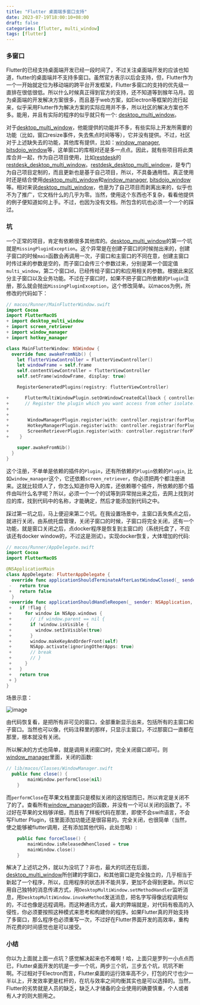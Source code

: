 ```yaml
---
title: "Flutter 桌面端多窗口支持"
date: 2023-07-19T18:00:10+08:00
draft: false
categories: [flutter, multi_window] 
tags: [flutter]
---
```


### 多窗口

Flutter的已经支持桌面端开发已经一段时间了，不过关注桌面端开发的应该也知道，flutter的桌面端并不支持多窗口。虽然官方表示以后会支持，但，Flutter作为一个一开始就定位为移动端的跨平台开发框架，Flutter多窗口的支持的优先级一直排在很低很低。所以什么时候真正得到官方的支持，还不知道等到猴年马月。因为桌面端的开发解决方案很多，而且基于web方案，如Electron等框架的流行起来，似乎采用Flutter作为解决方案的实际应用并不多，所以社区的解决方案也不多。能用，并且有实际的程序的似乎就只有一个: [desktop_multi_window](https://github.com/MixinNetwork/flutter-plugins/tree/main/packages/desktop_multi_window "desktop_multi_window")。

对于[desktop_multi_window](https://github.com/MixinNetwork/flutter-plugins/tree/main/packages/desktop_multi_window "desktop_multi_window")，他能提供的功能并不多，有些实际上开发所需要的功能（比如，窗口resize事件，失去焦点时间等等），它并没有提供。不过，社区对于上述缺失去的功能，其他库有提供，比如：[window_manager](https://github.com/leanflutter/window_manager), [bitsdojo_window](https://github.com/bitsdojo/bitsdojo_window "bitsdojo_window")等，这单窗口的库相对还是多一点点。因此，就有些项目将此类库合并一起，作为自己项目使用，比如[restdesk](https://github.com/rustdesk/rustdesk)的[restdesk_desktop_multi_window](https://github.com/Kingtous/rustdesk_desktop_multi_window)。[restdesk_desktop_multi_window](https://github.com/Kingtous/rustdesk_desktop_multi_window)，是专门为自己项目定制的，而且更新也是基于自己项目，所以，不具备通用性。真正使用时还是结合使用[desktop_multi_window](https://github.com/MixinNetwork/flutter-plugins/tree/main/packages/desktop_multi_window "desktop_multi_window")和[window_manager](https://github.com/leanflutter/window_manager), [bitsdojo_window](https://github.com/bitsdojo/bitsdojo_window "bitsdojo_window")等。相对来说[desktop_multi_window](https://github.com/MixinNetwork/flutter-plugins/tree/main/packages/desktop_multi_window "desktop_multi_window")，也是为了自己项目而剥离出来的，似乎也不为了推广，它文档什么的几乎为零。当然，使用这个东西也不复杂，看看他提供的例子便知道如何上手。不过，也因为没有文档，所包含的坑也必须一个一个的踩过。

### 坑

一个正常的项目，肯定有依赖很多其他库的。[desktop_multi_window](https://github.com/MixinNetwork/flutter-plugins/tree/main/packages/desktop_multi_window "desktop_multi_window")的第一个坑就是`MissingPluginException`​。这个异常是在创建子窗口的时候抛出来的，创建子窗口的时候`main`​函数会再调用一次，子窗口和主窗口的不同在意，创建主窗口时传过来的参数是空的，而子窗口会传三个参数过来，分别是第一个固定值`multi_window`​，第二个窗口id，已经传给子窗口的和应用相关的参数。根据此来区分主子窗口以及业务功能。不过在子窗口时，如果不把子窗口所依赖的`Plugin`​注册，那么就会抛出`MissingPluginException`​，这个修改简单。以macos为例，所修改的代码如下：

```swift
// macos/Runner/MainFlutterWindow.swift
import Cocoa
import FlutterMacOS
+ import desktop_multi_window
+ import screen_retriever
+ import window_manager
+ import hotkey_manager

class MainFlutterWindow: NSWindow {
  override func awakeFromNib() {
    let flutterViewController = FlutterViewController()
    let windowFrame = self.frame
    self.contentViewController = flutterViewController
    self.setFrame(windowFrame, display: true)

    RegisterGeneratedPlugins(registry: flutterViewController)

+      FlutterMultiWindowPlugin.setOnWindowCreatedCallback { controller in
+      // Register the plugin which you want access from other isolate.
+    
+
+       WindowManagerPlugin.register(with: controller.registrar(forPlugin: "WindowManagerPlugin"))
+       HotkeyManagerPlugin.register(with: controller.registrar(forPlugin: "HotkeyManagerPlugin"))
+       ScreenRetrieverPlugin.register(with: controller.registrar(forPlugin: "ScreenRetrieverPlugin"))
+    }

    super.awakeFromNib()
  }
}

```

这个注册，不单单是依赖的插件的`Plugin`​，还有所依赖的`Plugin`​依赖的`Plugin`​, 比如`window_manager`​这个，它还依赖`screen_retriever`​，你必须把两个都注册进来。这就比较烦人了，你怎么知道你导入的库，还依赖哪个插件，所依赖的那个插件由叫什么名字呢？所以，必须一个一个的试等到异常抛出来之后，去网上找到对应的库，找到代码中的名称，才能确定，然后才能添加到代码之中。

踩过第一坑之后，马上便迎来第二个坑。在我设置场景中，主窗口丢失焦点之后，就进行关闭，由系统托盘管理，关闭子窗口的时候，子窗口将完全关闭，还有一个功能，就是窗口关闭之后，点docker程序是恢复到主窗口的（系统托盘了，不应该还有docker window的，不过这是测试）。实现docker恢复，大体增加的代码:

```swift
// macos/Runner/AppDelegate.swift
import Cocoa
import FlutterMacOS

@NSApplicationMain
class AppDelegate: FlutterAppDelegate {
  override func applicationShouldTerminateAfterLastWindowClosed(_ sender: NSApplication) -> Bool {
 -   return true
 +   return false
  }
 +override func applicationShouldHandleReopen(_ sender: NSApplication, hasVisibleWindows flag: Bool) -> Bool {
 +   if !flag {
 +     for window in NSApp.windows {
 +       // if window.parent == nil {
 +       if !window.isVisible {
 +         window.setIsVisible(true)
 +       }
 +       window.makeKeyAndOrderFront(self)
 +       NSApp.activate(ignoringOtherApps: true)
 +       // break
 +       // }
 +     }
 +   }
 +   return true
 + }
}
```

场景示意：

​![image](assets/image-20230719170917-4ab2jt8.png)​

由代码恢复看，是把所有非可见的窗口，全部重新显示出来，包括所有的主窗口和子窗口。当然也可以像，代码注释里的那样，只显示主窗口，不过那窗口一直都在那里，根本就没有关闭。

所以解决的方式也简单，就是调用关闭窗口时，完全关闭窗口即可。则[window_manager](https://github.com/leanflutter/window_manager)里面，关闭的函数:

```swift
// lib/macos/Classes/WindowManager.swift
  public func close() {
        mainWindow.performClose(nil)
    }
```

而`performClose`​在苹果文档里面只是模拟关闭的这按钮而已，所以肯定是关闭不了的了。查看所有[window_manager](https://github.com/leanflutter/window_manager)的函数，并没有一个可以关闭的函数了。不过好在苹果的文档够详细，而且有了样板代码在那里，即使不会swift语言，不会写Flutter Plugin，往里面添加功能还是很容易的。完全关闭，也很简单（当然，使之能够被flutter调用，还有添加其他代码，此处忽略）:

```swift
    public func forceClose() {
        mainWindow.isReleasedWhenClosed = true
        mainWindow.close()
    }
```

解决了上述坑之外，就以为没坑了？非也，最大的坑还在后面，[desktop_multi_window](https://github.com/MixinNetwork/flutter-plugins/tree/main/packages/desktop_multi_window "desktop_multi_window")所创建的字窗口，和其他窗口是完全独立的，几乎相当于新起了一个程序，所以，应用程序的状态并不能共享，更加不会得到更新。所以它用自己独特的消息传递方式，用`DesktopMultiWindow.setMethodHandler`​监听消息，用`DesktopMultiWindow.invokeMethod`​发送消息，把名字写得像远程调用似的，不过也像是远程调用。而这种通讯方式，最大的弊端就是，对代码有极高的入侵性，你必须要按照这种模式来思考和构建你的程序。如果Flutter真的开始支持了多窗口，那么程序也必须重写一次，不过好在Flutter界面开发的高效率，重构所花费的时间感觉也是可以接受。

### 小结

你以为上面就上面一点坑？感觉解决起来也不难啊！哈，上面只是罗列一小点点而已，Flutter桌面开发的坑是一步一个坑，两步三个坑，三步五个坑，坑坑不断啊。不过相对于Electron而言，Flutter桌面的运行效率高不少，打包的尺寸也少一半以上，开发效率更是杠杆的，在坑与效率之间均衡其实也是可以选择的。当然，Flutter的劣势就是人员的缺乏，缺乏人才储备的企业使用的确要慎重，个人或者有人才的则大胆用之。

‍
